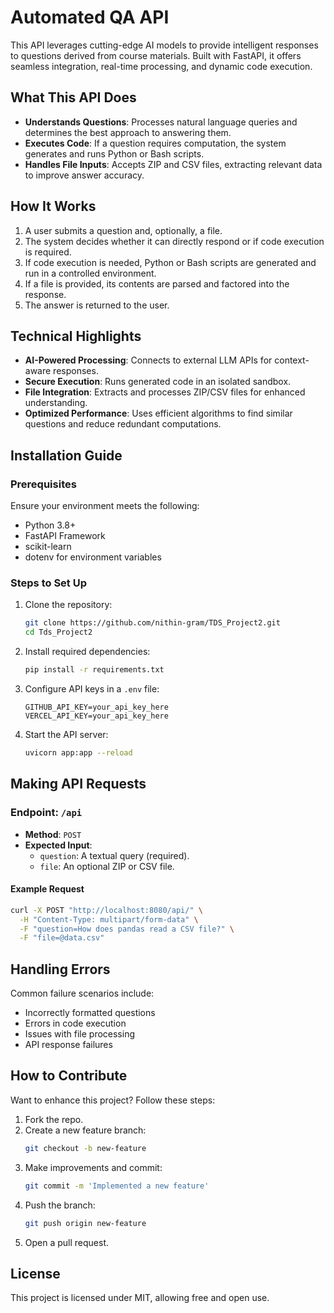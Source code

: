 # Automated QA API

This API leverages cutting-edge AI models to provide intelligent responses to questions derived from course materials. Built with FastAPI, it offers seamless integration, real-time processing, and dynamic code execution.

## What This API Does
- **Understands Questions**: Processes natural language queries and determines the best approach to answering them.
- **Executes Code**: If a question requires computation, the system generates and runs Python or Bash scripts.
- **Handles File Inputs**: Accepts ZIP and CSV files, extracting relevant data to improve answer accuracy.

## How It Works
1. A user submits a question and, optionally, a file.
2. The system decides whether it can directly respond or if code execution is required.
3. If code execution is needed, Python or Bash scripts are generated and run in a controlled environment.
4. If a file is provided, its contents are parsed and factored into the response.
5. The answer is returned to the user.

## Technical Highlights
- **AI-Powered Processing**: Connects to external LLM APIs for context-aware responses.
- **Secure Execution**: Runs generated code in an isolated sandbox.
- **File Integration**: Extracts and processes ZIP/CSV files for enhanced understanding.
- **Optimized Performance**: Uses efficient algorithms to find similar questions and reduce redundant computations.

## Installation Guide
### Prerequisites
Ensure your environment meets the following:
- Python 3.8+
- FastAPI Framework
- scikit-learn
- dotenv for environment variables

### Steps to Set Up
1. Clone the repository:
   ```bash
   git clone https://github.com/nithin-gram/TDS_Project2.git
   cd Tds_Project2
   ```
2. Install required dependencies:
   ```bash
   pip install -r requirements.txt
   ```
3. Configure API keys in a `.env` file:
   ```plaintext
   GITHUB_API_KEY=your_api_key_here
   VERCEL_API_KEY=your_api_key_here
   ```
4. Start the API server:
   ```bash
   uvicorn app:app --reload
   ```

## Making API Requests
### Endpoint: `/api`
- **Method**: `POST`
- **Expected Input**:
  - `question`: A textual query (required).
  - `file`: An optional ZIP or CSV file.

#### Example Request
```bash
curl -X POST "http://localhost:8080/api/" \
  -H "Content-Type: multipart/form-data" \
  -F "question=How does pandas read a CSV file?" \
  -F "file=@data.csv"
```

## Handling Errors
Common failure scenarios include:
- Incorrectly formatted questions
- Errors in code execution
- Issues with file processing
- API response failures

## How to Contribute
Want to enhance this project? Follow these steps:
1. Fork the repo.
2. Create a new feature branch:
   ```bash
   git checkout -b new-feature
   ```
3. Make improvements and commit:
   ```bash
   git commit -m 'Implemented a new feature'
   ```
4. Push the branch:
   ```bash
   git push origin new-feature
   ```
5. Open a pull request.

## License
This project is licensed under MIT, allowing free and open use.

